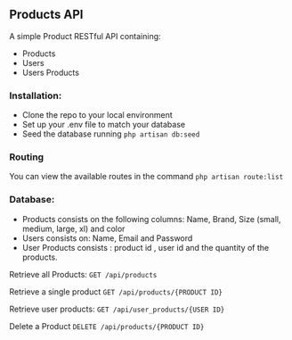 ## Products API 

A simple Product RESTful API containing: 
- Products
- Users
- Users Products

### Installation: 

- Clone the repo to your local environment 
- Set up your .env file to match your database 
- Seed the database running ``` php artisan db:seed
                            ```

### Routing 

You can view the available routes in the command ``` php artisan route:list ```


### Database:

- Products consists on the following columns: Name, Brand, Size  (small, medium, large, xl) and color
- Users consists on: Name, Email and Password
- User Products consists : product id , user id and the quantity of the products.

Retrieve all Products:
``` GET /api/products ```

Retrieve a single product
``` GET /api/products/{PRODUCT ID} ```

Retrieve user products: 
 ``` GET /api/user_products/{USER ID} ```
 
Delete a Product 
 ``` DELETE /api/products/{PRODUCT ID} ```
